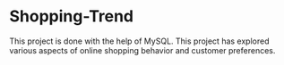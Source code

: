 # Shopping-Trend
This project is done with the help of MySQL.     This project has explored various aspects of online shopping behavior and customer preferences.        
